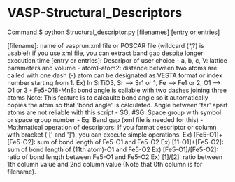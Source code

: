 # VASP-Structural_Descriptors

Command 
$ python Structural_descriptor.py [filenames] [entry or entries]

[filename]: name of vasprun.xml file or POSCAR file (wildcard (*,?) is usable!)
    if you use xml file, you can extract band gap despite longer execution time
[entry or entries]: Descripor of user choice
    - a, b, c, V: lattice parameters and volume
    - atom1-atom2: distance between two atoms are called with one dash (-)
        atom can be designated as VESTA format or index number starting from 1.
        Ex) In SrTiO3, Sr --> Sr1 or 1, Fe --> Fe1 or 2, O1 --> O1 or 3
    - Fe5-O18-Mn8: bond angle is callable with two dashes joining three atoms
        Note: This feature is to calcaulte bond angle so it automatically
        copies the atom so that 'bond angle' is calculated.
        Angle between 'far' apart atoms are not reliable with this script
    - SG, #SG: Space group with symbol or space group number
    - Eg: Band gap (xml file is needed for this)
    - Mathmatical operation of descriptors:
        If you format descriptor or column with bracket ('[' and ']'), 
        you can execute simple operations.
        Ex) [Fe5-O1]+[Fe5-O2]: sum of bond length of Fe5-O1 and Fe5-O2
        Ex) [11-O1]+[Fe5-O2]: sum of bond length of (11th atom)-O1 and Fe5-O2
        Ex) [Fe5-O1]/[Fe5-O2]: ratio of bond length between Fe5-O1 and Fe5-O2
        Ex) [1]/[2]: ratio between 1th column value and 2nd column value
            (Note that 0th column is for filename).
